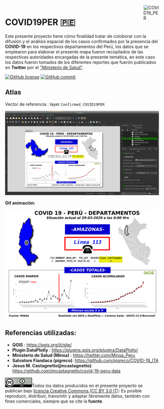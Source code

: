<img alt="COVID19_PER" src="https://github.com/barja8/COVID19_PER/blob/master/Img/Icons/coronavirus_icon.svg" align="right" width = 10%/>

# COVID19PER :peru:
Este presente proyecto tiene cómo finalidad tratar de coloborar con la difusión y el análisis espacial de los casos confirmados por la presencia del **COVID-19** en los respectivos departamentos del Perú, los datos que se emplearon para elaborar el presente mapa fueron recopilados de las respectivas autoridades encargadas de la presente temática, en este caso los datos fueron tomados de los diferentes reportes que fuerón publicados en **Twitter** por el ["Ministerio de Salud"](https://twitter.com/Minsa_Peru).


[![GitHub license](https://img.shields.io/badge/License-Creative%20Commons%20Attribution%204.0%20International-blue)](https://creativecommons.org/licenses/)
[![GitHub commit](https://img.shields.io/github/last-commit/pcm-dpc/COVID-19)](https://github.com/barja8/COVID19PER/commits/master)


## Atlas
Vector de referencia : layer `Confirmed_COVID19PER`

![](./Img/Icons/atlas.png)

**Gif animación:**

![](./Img/Gif/qgif_29-03-2020.gif)

## Referencias utilizadas:
- **QGIS** : <https://qgis.org/it/site/>
- **Plugin DataPlotly** : <https://plugins.qgis.org/plugins/DataPlotly/>
- **Ministerio de Salud (Minsa)** : <https://twitter.com/Minsa_Peru>
- **Salvatore Fiandaca (pigreco)**: <https://github.com/pigreco/COVID-19_ITA>
- **Jesus M. Castagnetto(jmcastagnetto)**: <https://github.com/jmcastagnetto/covid-19-peru-data>

![](./Img/Icons/istat88x31.png)Todos los datos producidos en el presente proyecto se publican bajo [licencia Creative Commons (CC BY 3.0 IT)](https://creativecommons.org/share-your-work/): Es posible reproducir, distribuir, transmitir y adaptar libremente datos,  también con fines comerciales, siempre que se cite la **fuente**.





